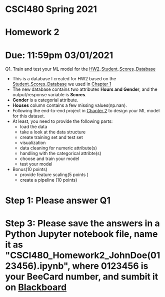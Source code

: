 # CSCI480 Spring 2021
# Homework 2
# Due: 11:59pm 03/01/2021

Q1. Train and test your ML model for the [HW2_Student_Scores_Database](../Resources/hw2_student_scores.csv)
+ This is a database I created for HW2 based on the [Student_Scores_Database](../Resources/student_scores.csv) we used in [Chapter 1](../Slides/01_The_Machine_Learning_Landscape.ipynb)
+ The new database contains two attributes **Hours and Gender**, and the output/response variable is **Scores**.
+ **Gender** is a categorial attribute.
+ **Houses** column contains a few missing values(np.nan).
+ Following the end-to-end project in [Chapter 2](../Slides/02_End_to_End_ML_Project.ipynb) to design your ML model for this dataset.
+ At least, you need to provide the following parts:
  - load the data
  - take a look at the data structure
  - create training set and test set
  - visualization
  - data cleaning for numeric attribute(s)
  - handling with the categorical attribte(s)
  - choose and train your model
  - test your model
+ Bonus(10 points)
  - provide feature scaling(5 points )
  - create a pipeline (10 points)
# Step 1: Please answer Q1
# Step 3: Please save the answers in a Python Jupyter notebook file, name it as "CSCI480_Homework2_JohnDoe(0123456).ipynb", where 0123456 is your BeeCard number, and sumbit it on [Blackboard](https://blackboard.sau.edu/webapps/login/)
